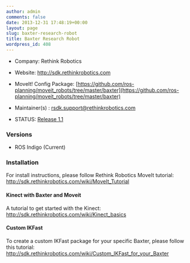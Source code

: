 ```yaml
---
author: admin
comments: false
date: 2013-12-31 17:48:19+00:00
layout: page
slug: baxter-research-robot
title: Baxter Research Robot
wordpress_id: 408
---
```



	
  * Company: Rethink Robotics

	
  * Website: http://sdk.rethinkrobotics.com

	
  * MoveIt! Config Package: [https://github.com/ros-planning/moveit_robots/tree/master/baxter](https://github.com/ros-planning/moveit_robots/tree/master/baxter)

	
  * Maintainer(s) : rsdk.support@rethinkrobotics.com

	
  * STATUS: [Release 1.1]()




### Versions





	
  * ROS Indigo (Current)




### Installation


For install instructions, please follow Rethink Robotics MoveIt tutorial: http://sdk.rethinkrobotics.com/wiki/MoveIt_Tutorial 

#### Kinect with Baxter and Moveit
A tutorial to get started with the Kinect: http://sdk.rethinkrobotics.com/wiki/Kinect_basics

#### Custom IKFast
To create a custom IKFast package for your specific Baxter, please follow this tutorial:
http://sdk.rethinkrobotics.com/wiki/Custom_IKFast_for_your_Baxter

